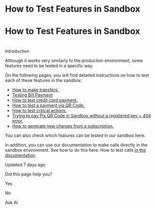 # How to Test Features in Sandbox

# How to Test Features in Sandbox

# 

Introduction

Although it works very similarly to the production environment, some features need to be tested in a specific way.

On the following pages, you will find detailed instructions on how to test each of these features in the sandbox:

*   [How to make transfers.](https://docs.asaas.com/docs/how-to-make-transfers)
*   [Testing Bill Payment](https://docs.asaas.com/docs/testing-bill-payment)
*   [How to test credit card payment.](https://docs.asaas.com/docs/how-to-test-credit-card-payment)
*   [How to test a payment via QR Code.](https://docs.asaas.com/docs/how-to-test-a-payment-via-qr-code)
*   [How to test critical actions.](https://docs.asaas.com/docs/how-to-test-critical-actions)
*   [Trying to pay Pix QR Code in Sandbox without a registered key = 404 error.](https://docs.asaas.com/docs/trying-to-pay-pix-qr-code-in-sandbox-without-a-registered-key-404-error)
*   [How to generate new charges from a subscription.](https://docs.asaas.com/docs/how-to-generate-new-charges-from-a-subscription)

You can also check which features can be tested in our sandbox here.

In addition, you can use our documentation to make calls directly in the sandbox environment. See how to do this here: How to test calls [in the documentation](https://docs.asaas.com/docs/how-to-test-api-calls-in-our-documentation).

Updated 7 days ago

Did this page help you?

Yes

No

Ask AI